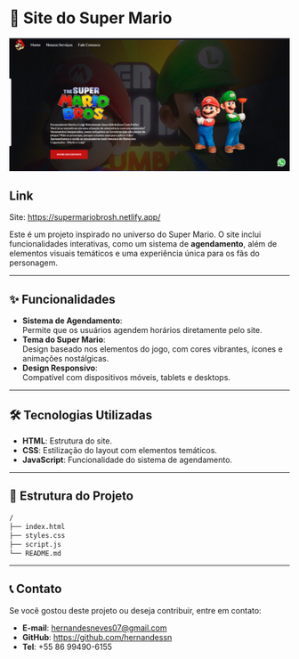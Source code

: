 # 🍄 **Site do Super Mario**  

<img src="https://github.com/Hernandessn/mario-bros/blob/main/img-mariobros.png?raw=true"/>


## Link
Site: https://supermariobrosh.netlify.app/




Este é um projeto inspirado no universo do Super Mario. O site inclui funcionalidades interativas, como um sistema de **agendamento**, além de elementos visuais temáticos e uma experiência única para os fãs do personagem.  

---

## ✨ **Funcionalidades**  

- **Sistema de Agendamento**:  
  Permite que os usuários agendem horários diretamente pelo site.  
- **Tema do Super Mario**:  
  Design baseado nos elementos do jogo, com cores vibrantes, ícones e animações nostálgicas.  
- **Design Responsivo**:  
  Compatível com dispositivos móveis, tablets e desktops.  

---

## 🛠️ **Tecnologias Utilizadas**  

- **HTML**: Estrutura do site.  
- **CSS**: Estilização do layout com elementos temáticos.  
- **JavaScript**: Funcionalidade do sistema de agendamento.  

---


## 📂 **Estrutura do Projeto**  

```
/
├── index.html     
├── styles.css         
├── script.js          
└── README.md          
```  

---

## 📞 **Contato**  

Se você gostou deste projeto ou deseja contribuir, entre em contato:  
- **E-mail**: hernandesneves07@gmail.com
- **GitHub**: https://github.com/hernandessn
- **Tel**: +55 86 99490-6155


